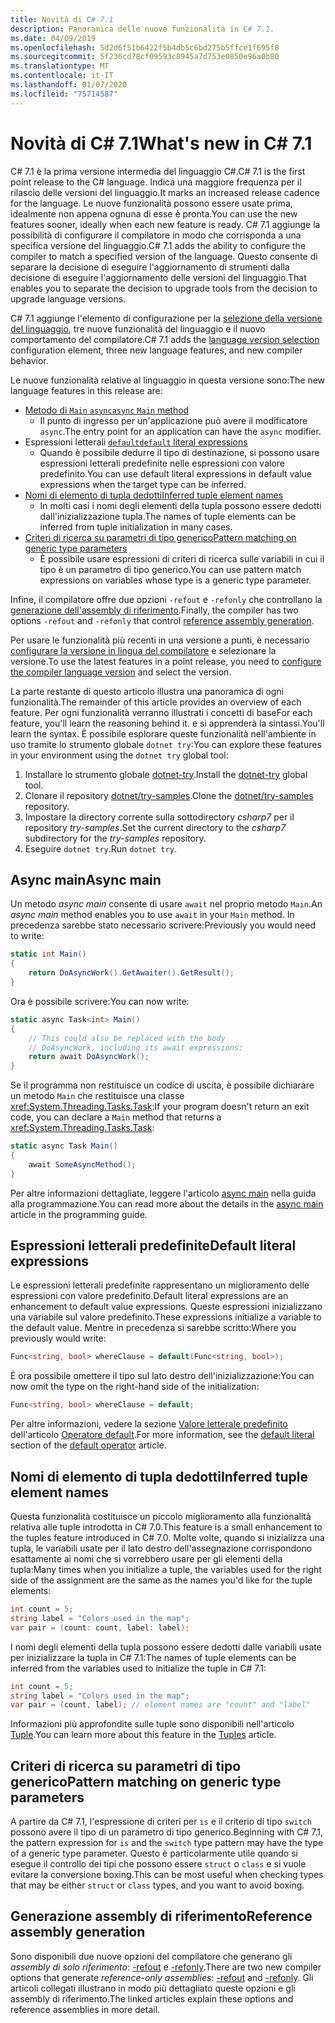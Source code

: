 ```yaml
---
title: Novità di C# 7.1
description: Panoramica delle nuove funzionalità in C# 7.1.
ms.date: 04/09/2019
ms.openlocfilehash: 5d2d6f51b6422f5b4db5c6bd275b5ffce1f695f8
ms.sourcegitcommit: 5f236cd78cf09593c8945a7d753e0850e96a0b80
ms.translationtype: MT
ms.contentlocale: it-IT
ms.lasthandoff: 01/07/2020
ms.locfileid: "75714587"
---
```

# <a name="whats-new-in-c-71"></a><span data-ttu-id="f5513-103">Novità di C# 7.1</span><span class="sxs-lookup"><span data-stu-id="f5513-103">What's new in C# 7.1</span></span>

<span data-ttu-id="f5513-104">C# 7.1 è la prima versione intermedia del linguaggio C#.</span><span class="sxs-lookup"><span data-stu-id="f5513-104">C# 7.1 is the first point release to the C# language.</span></span> <span data-ttu-id="f5513-105">Indica una maggiore frequenza per il rilascio delle versioni del linguaggio.</span><span class="sxs-lookup"><span data-stu-id="f5513-105">It marks an increased release cadence for the language.</span></span> <span data-ttu-id="f5513-106">Le nuove funzionalità possono essere usate prima, idealmente non appena ognuna di esse è pronta.</span><span class="sxs-lookup"><span data-stu-id="f5513-106">You can use the new features sooner, ideally when each new feature is ready.</span></span> <span data-ttu-id="f5513-107">C# 7.1 aggiunge la possibilità di configurare il compilatore in modo che corrisponda a una specifica versione del linguaggio.</span><span class="sxs-lookup"><span data-stu-id="f5513-107">C# 7.1 adds the ability to configure the compiler to match a specified version of the language.</span></span> <span data-ttu-id="f5513-108">Questo consente di separare la decisione di eseguire l'aggiornamento di strumenti dalla decisione di eseguire l'aggiornamento delle versioni del linguaggio.</span><span class="sxs-lookup"><span data-stu-id="f5513-108">That enables you to separate the decision to upgrade tools from the decision to upgrade language versions.</span></span>

<span data-ttu-id="f5513-109">C# 7.1 aggiunge l'elemento di configurazione per la [selezione della versione del linguaggio](../language-reference/configure-language-version.md), tre nuove funzionalità del linguaggio e il nuovo comportamento del compilatore.</span><span class="sxs-lookup"><span data-stu-id="f5513-109">C# 7.1 adds the [language version selection](../language-reference/configure-language-version.md) configuration element, three new language features, and new compiler behavior.</span></span>

<span data-ttu-id="f5513-110">Le nuove funzionalità relative al linguaggio in questa versione sono:</span><span class="sxs-lookup"><span data-stu-id="f5513-110">The new language features in this release are:</span></span>

- [<span data-ttu-id="f5513-111">Metodo di `Main` `async`</span><span class="sxs-lookup"><span data-stu-id="f5513-111">`async` `Main` method</span></span>](#async-main)
  - <span data-ttu-id="f5513-112">Il punto di ingresso per un'applicazione può avere il modificatore `async`.</span><span class="sxs-lookup"><span data-stu-id="f5513-112">The entry point for an application can have the `async` modifier.</span></span>
- <span data-ttu-id="f5513-113">Espressioni letterali [`default`](#default-literal-expressions)</span><span class="sxs-lookup"><span data-stu-id="f5513-113">[`default` literal expressions](#default-literal-expressions)</span></span>
  - <span data-ttu-id="f5513-114">Quando è possibile dedurre il tipo di destinazione, si possono usare espressioni letterali predefinite nelle espressioni con valore predefinito.</span><span class="sxs-lookup"><span data-stu-id="f5513-114">You can use default literal expressions in default value expressions when the target type can be inferred.</span></span>
- [<span data-ttu-id="f5513-115">Nomi di elemento di tupla dedotti</span><span class="sxs-lookup"><span data-stu-id="f5513-115">Inferred tuple element names</span></span>](#inferred-tuple-element-names)
  - <span data-ttu-id="f5513-116">In molti casi i nomi degli elementi della tupla possono essere dedotti dall'inizializzazione tupla.</span><span class="sxs-lookup"><span data-stu-id="f5513-116">The names of tuple elements can be inferred from tuple initialization in many cases.</span></span>
- [<span data-ttu-id="f5513-117">Criteri di ricerca su parametri di tipo generico</span><span class="sxs-lookup"><span data-stu-id="f5513-117">Pattern matching on generic type parameters</span></span>](#pattern-matching-on-generic-type-parameters)
  - <span data-ttu-id="f5513-118">È possibile usare espressioni di criteri di ricerca sulle variabili in cui il tipo è un parametro di tipo generico.</span><span class="sxs-lookup"><span data-stu-id="f5513-118">You can use pattern match expressions on variables whose type is a generic type parameter.</span></span>

<span data-ttu-id="f5513-119">Infine, il compilatore offre due opzioni `-refout` e `-refonly` che controllano la [generazione dell'assembly di riferimento](#reference-assembly-generation).</span><span class="sxs-lookup"><span data-stu-id="f5513-119">Finally, the compiler has two options `-refout` and `-refonly` that control [reference assembly generation](#reference-assembly-generation).</span></span>

<span data-ttu-id="f5513-120">Per usare le funzionalità più recenti in una versione a punti, è necessario [configurare la versione in lingua del compilatore](../language-reference/configure-language-version.md) e selezionare la versione.</span><span class="sxs-lookup"><span data-stu-id="f5513-120">To use the latest features in a point release, you need to [configure the compiler language version](../language-reference/configure-language-version.md) and select the version.</span></span>

<span data-ttu-id="f5513-121">La parte restante di questo articolo illustra una panoramica di ogni funzionalità.</span><span class="sxs-lookup"><span data-stu-id="f5513-121">The remainder of this article provides an overview of each feature.</span></span> <span data-ttu-id="f5513-122">Per ogni funzionalità verranno illustrati i concetti di base</span><span class="sxs-lookup"><span data-stu-id="f5513-122">For each feature, you'll learn the reasoning behind it.</span></span> <span data-ttu-id="f5513-123">e si apprenderà la sintassi.</span><span class="sxs-lookup"><span data-stu-id="f5513-123">You'll learn the syntax.</span></span> <span data-ttu-id="f5513-124">È possibile esplorare queste funzionalità nell'ambiente in uso tramite lo strumento globale `dotnet try`:</span><span class="sxs-lookup"><span data-stu-id="f5513-124">You can explore these features in your environment using the `dotnet try` global tool:</span></span>

1. <span data-ttu-id="f5513-125">Installare lo strumento globale [dotnet-try](https://github.com/dotnet/try/blob/master/README.md#setup).</span><span class="sxs-lookup"><span data-stu-id="f5513-125">Install the [dotnet-try](https://github.com/dotnet/try/blob/master/README.md#setup) global tool.</span></span>
1. <span data-ttu-id="f5513-126">Clonare il repository [dotnet/try-samples](https://github.com/dotnet/try-samples).</span><span class="sxs-lookup"><span data-stu-id="f5513-126">Clone the [dotnet/try-samples](https://github.com/dotnet/try-samples) repository.</span></span>
1. <span data-ttu-id="f5513-127">Impostare la directory corrente sulla sottodirectory *csharp7* per il repository *try-samples*.</span><span class="sxs-lookup"><span data-stu-id="f5513-127">Set the current directory to the *csharp7* subdirectory for the *try-samples* repository.</span></span>
1. <span data-ttu-id="f5513-128">Eseguire `dotnet try`.</span><span class="sxs-lookup"><span data-stu-id="f5513-128">Run `dotnet try`.</span></span>

## <a name="async-main"></a><span data-ttu-id="f5513-129">Async main</span><span class="sxs-lookup"><span data-stu-id="f5513-129">Async main</span></span>

<span data-ttu-id="f5513-130">Un metodo *async main* consente di usare `await` nel proprio metodo `Main`.</span><span class="sxs-lookup"><span data-stu-id="f5513-130">An *async main* method enables you to use `await` in your `Main` method.</span></span>
<span data-ttu-id="f5513-131">In precedenza sarebbe stato necessario scrivere:</span><span class="sxs-lookup"><span data-stu-id="f5513-131">Previously you would need to write:</span></span>

```csharp
static int Main()
{
    return DoAsyncWork().GetAwaiter().GetResult();
}
```

<span data-ttu-id="f5513-132">Ora è possibile scrivere:</span><span class="sxs-lookup"><span data-stu-id="f5513-132">You can now write:</span></span>

```csharp
static async Task<int> Main()
{
    // This could also be replaced with the body
    // DoAsyncWork, including its await expressions:
    return await DoAsyncWork();
}
```

<span data-ttu-id="f5513-133">Se il programma non restituisce un codice di uscita, è possibile dichiarare un metodo `Main` che restituisce una classe <xref:System.Threading.Tasks.Task>:</span><span class="sxs-lookup"><span data-stu-id="f5513-133">If your program doesn't return an exit code, you can declare a `Main` method that returns a <xref:System.Threading.Tasks.Task>:</span></span>

```csharp
static async Task Main()
{
    await SomeAsyncMethod();
}
```

<span data-ttu-id="f5513-134">Per altre informazioni dettagliate, leggere l'articolo [async main](../programming-guide/main-and-command-args/index.md) nella guida alla programmazione.</span><span class="sxs-lookup"><span data-stu-id="f5513-134">You can read more about the details in the [async main](../programming-guide/main-and-command-args/index.md) article in the programming guide.</span></span>

## <a name="default-literal-expressions"></a><span data-ttu-id="f5513-135">Espressioni letterali predefinite</span><span class="sxs-lookup"><span data-stu-id="f5513-135">Default literal expressions</span></span>

<span data-ttu-id="f5513-136">Le espressioni letterali predefinite rappresentano un miglioramento delle espressioni con valore predefinito.</span><span class="sxs-lookup"><span data-stu-id="f5513-136">Default literal expressions are an enhancement to default value expressions.</span></span>
<span data-ttu-id="f5513-137">Queste espressioni inizializzano una variabile sul valore predefinito.</span><span class="sxs-lookup"><span data-stu-id="f5513-137">These expressions initialize a variable to the default value.</span></span> <span data-ttu-id="f5513-138">Mentre in precedenza si sarebbe scritto:</span><span class="sxs-lookup"><span data-stu-id="f5513-138">Where you previously would write:</span></span>

```csharp
Func<string, bool> whereClause = default(Func<string, bool>);
```

<span data-ttu-id="f5513-139">È ora possibile omettere il tipo sul lato destro dell'inizializzazione:</span><span class="sxs-lookup"><span data-stu-id="f5513-139">You can now omit the type on the right-hand side of the initialization:</span></span>

```csharp
Func<string, bool> whereClause = default;
```

<span data-ttu-id="f5513-140">Per altre informazioni, vedere la sezione [Valore letterale predefinito](../language-reference/operators/default.md#default-literal) dell'articolo [Operatore default](../language-reference/operators/default.md).</span><span class="sxs-lookup"><span data-stu-id="f5513-140">For more information, see the [default literal](../language-reference/operators/default.md#default-literal) section of the [default operator](../language-reference/operators/default.md) article.</span></span>

## <a name="inferred-tuple-element-names"></a><span data-ttu-id="f5513-141">Nomi di elemento di tupla dedotti</span><span class="sxs-lookup"><span data-stu-id="f5513-141">Inferred tuple element names</span></span>

<span data-ttu-id="f5513-142">Questa funzionalità costituisce un piccolo miglioramento alla funzionalità relativa alle tuple introdotta in C# 7.0.</span><span class="sxs-lookup"><span data-stu-id="f5513-142">This feature is a small enhancement to the tuples feature introduced in C# 7.0.</span></span> <span data-ttu-id="f5513-143">Molte volte, quando si inizializza una tupla, le variabili usate per il lato destro dell'assegnazione corrispondono esattamente ai nomi che si vorrebbero usare per gli elementi della tupla:</span><span class="sxs-lookup"><span data-stu-id="f5513-143">Many times when you initialize a tuple, the variables used for the right side of the assignment are the same as the names you'd like for the tuple elements:</span></span>

```csharp
int count = 5;
string label = "Colors used in the map";
var pair = (count: count, label: label);
```

<span data-ttu-id="f5513-144">I nomi degli elementi della tupla possono essere dedotti dalle variabili usate per inizializzare la tupla in C# 7.1:</span><span class="sxs-lookup"><span data-stu-id="f5513-144">The names of tuple elements can be inferred from the variables used to initialize the tuple in C# 7.1:</span></span>

```csharp
int count = 5;
string label = "Colors used in the map";
var pair = (count, label); // element names are "count" and "label"
```

<span data-ttu-id="f5513-145">Informazioni più approfondite sulle tuple sono disponibili nell'articolo [Tuple](../tuples.md).</span><span class="sxs-lookup"><span data-stu-id="f5513-145">You can learn more about this feature in the [Tuples](../tuples.md) article.</span></span>

## <a name="pattern-matching-on-generic-type-parameters"></a><span data-ttu-id="f5513-146">Criteri di ricerca su parametri di tipo generico</span><span class="sxs-lookup"><span data-stu-id="f5513-146">Pattern matching on generic type parameters</span></span>

<span data-ttu-id="f5513-147">A partire da C# 7.1, l'espressione di criteri per `is` e il criterio di tipo `switch` possono avere il tipo di un parametro di tipo generico.</span><span class="sxs-lookup"><span data-stu-id="f5513-147">Beginning with C# 7.1, the pattern expression for `is` and the `switch` type pattern may have the type of a generic type parameter.</span></span> <span data-ttu-id="f5513-148">Questo è particolarmente utile quando si esegue il controllo dei tipi che possono essere `struct` o `class` e si vuole evitare la conversione boxing.</span><span class="sxs-lookup"><span data-stu-id="f5513-148">This can be most useful when checking types that may be either `struct` or `class` types, and you want to avoid boxing.</span></span>

## <a name="reference-assembly-generation"></a><span data-ttu-id="f5513-149">Generazione assembly di riferimento</span><span class="sxs-lookup"><span data-stu-id="f5513-149">Reference assembly generation</span></span>

<span data-ttu-id="f5513-150">Sono disponibili due nuove opzioni del compilatore che generano gli *assembly di solo riferimento*: [-refout](../language-reference/compiler-options/refout-compiler-option.md) e [-refonly](../language-reference/compiler-options/refonly-compiler-option.md).</span><span class="sxs-lookup"><span data-stu-id="f5513-150">There are two new compiler options that generate *reference-only assemblies*: [-refout](../language-reference/compiler-options/refout-compiler-option.md) and [-refonly](../language-reference/compiler-options/refonly-compiler-option.md).</span></span>
<span data-ttu-id="f5513-151">Gli articoli collegati illustrano in modo più dettagliato queste opzioni e gli assembly di riferimento.</span><span class="sxs-lookup"><span data-stu-id="f5513-151">The linked articles explain these options and reference assemblies in more detail.</span></span>
